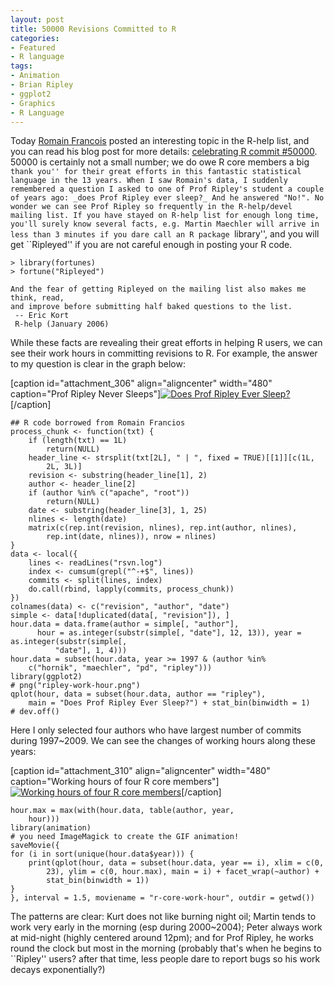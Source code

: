```yaml
---
layout: post
title: 50000 Revisions Committed to R
categories:
- Featured
- R language
tags:
- Animation
- Brian Ripley
- ggplot2
- Graphics
- R Language
---
```


Today [Romain Francois](http://romainfrancois.blog.free.fr/) posted an interesting topic in the R-help list, and you can read his blog post for more details: [celebrating R commit #50000](http://romainfrancois.blog.free.fr/index.php?post/2009/10/09/celebrating-R-commit-50000). 50000 is certainly not a small number; we do owe R core members a big ``thank you'' for their great efforts in this fantastic statistical language in the 13 years. When I saw Romain's data, I suddenly remembered a question I asked to one of Prof Ripley's student a couple of years ago: _does Prof Ripley ever sleep?_ And he answered "No!". No wonder we can see Prof Ripley so frequently in the R-help/devel mailing list. If you have stayed on R-help list for enough long time, you'll surely know several facts, e.g. Martin Maechler will arrive in less than 3 minutes if you dare call an R package ``library'', and you will get ``Ripleyed'' if you are not careful enough in posting your R code.

    
    > library(fortunes)
    > fortune("Ripleyed")
    
    And the fear of getting Ripleyed on the mailing list also makes me think, read,
    and improve before submitting half baked questions to the list.
     -- Eric Kort
     R-help (January 2006)


While these facts are revealing their great efforts in helping R users, we can see their work hours in committing revisions to R. For example, the answer to my question is clear in the graph below:

[caption id="attachment_306" align="aligncenter" width="480" caption="Prof Ripley Never Sleeps"][![Does Prof Ripley Ever Sleep?](http://yihui.name/en/wp-content/uploads/2009/10/ripley-work-hour.png)](http://yihui.name/en/wp-content/uploads/2009/10/ripley-work-hour.png)[/caption]

    
    ## R code borrowed from Romain Francios
    process_chunk <- function(txt) {
        if (length(txt) == 1L)
            return(NULL)
        header_line <- strsplit(txt[2L], " | ", fixed = TRUE)[[1]][c(1L,
            2L, 3L)]
        revision <- substring(header_line[1], 2)
        author <- header_line[2]
        if (author %in% c("apache", "root"))
            return(NULL)
        date <- substring(header_line[3], 1, 25)
        nlines <- length(date)
        matrix(c(rep.int(revision, nlines), rep.int(author, nlines),
            rep.int(date, nlines)), nrow = nlines)
    }
    data <- local({
        lines <- readLines("rsvn.log")
        index <- cumsum(grepl("^-+$", lines))
        commits <- split(lines, index)
        do.call(rbind, lapply(commits, process_chunk))
    })
    colnames(data) <- c("revision", "author", "date")
    simple <- data[!duplicated(data[, "revision"]), ]
    hour.data = data.frame(author = simple[, "author"],
          hour = as.integer(substr(simple[, "date"], 12, 13)), year = as.integer(substr(simple[,
              "date"], 1, 4)))
    hour.data = subset(hour.data, year >= 1997 & (author %in%
        c("hornik", "maechler", "pd", "ripley")))
    library(ggplot2)
    # png("ripley-work-hour.png")
    qplot(hour, data = subset(hour.data, author == "ripley"),
        main = "Does Prof Ripley Ever Sleep?") + stat_bin(binwidth = 1)
    # dev.off()


Here I only selected four authors who have largest number of commits during 1997~2009. We can see the changes of working hours along these years:

[caption id="attachment_310" align="aligncenter" width="480" caption="Working hours of four R core members"][![Working hours of four R core members](http://yihui.name/en/wp-content/uploads/2009/10/r-core-work-hour.gif)](http://yihui.name/en/wp-content/uploads/2009/10/r-core-work-hour.gif)[/caption]

    
    hour.max = max(with(hour.data, table(author, year,
        hour)))
    library(animation)
    # you need ImageMagick to create the GIF animation!
    saveMovie({
    for (i in sort(unique(hour.data$year))) {
        print(qplot(hour, data = subset(hour.data, year == i), xlim = c(0,
            23), ylim = c(0, hour.max), main = i) + facet_wrap(~author) +
            stat_bin(binwidth = 1))
    }
    }, interval = 1.5, moviename = "r-core-work-hour", outdir = getwd())


The patterns are clear: Kurt does not like burning night oil; Martin tends to work very early in the morning (esp during 2000~2004); Peter always work at mid-night (highly centered around 12pm); and for Prof Ripley, he works round the clock but most in the morning (probably that's when he begins to ``Ripley'' users? after that time, less people dare to report bugs so his work decays exponentially?)
